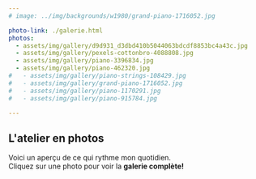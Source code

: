 ```yaml
---
# image: ../img/backgrounds/w1980/grand-piano-1716052.jpg

photo-link: ./galerie.html
photos:
  - assets/img/gallery/d9d931_d3dbd410b5044063bdcdf8853bc4a43c.jpg
  - assets/img/gallery/pexels-cottonbro-4088808.jpg
  - assets/img/gallery/piano-3396834.jpg
  - assets/img/gallery/piano-462320.jpg
#   - assets/img/gallery/piano-strings-108429.jpg
#   - assets/img/gallery/grand-piano-1716052.jpg
#   - assets/img/gallery/piano-1170291.jpg
#   - assets/img/gallery/piano-915784.jpg

---
```


## **L'atelier** en photos

Voici un aperçu de ce qui rythme mon quotidien.  
Cliquez sur une photo pour voir la **galerie complète!**